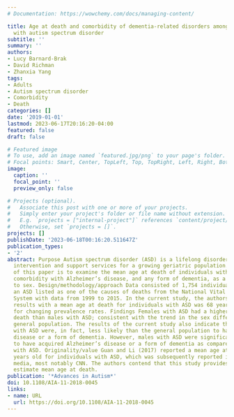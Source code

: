 ```yaml
---
# Documentation: https://wowchemy.com/docs/managing-content/

title: Age at death and comorbidity of dementia-related disorders among individuals
  with autism spectrum disorder
subtitle: ''
summary: ''
authors:
- Lucy Barnard-Brak
- David Richman
- Zhanxia Yang
tags:
- Adults
- Autism spectrum disorder
- Comorbidity
- Death
categories: []
date: '2019-01-01'
lastmod: 2023-06-17T20:16:20-04:00
featured: false
draft: false

# Featured image
# To use, add an image named `featured.jpg/png` to your page's folder.
# Focal points: Smart, Center, TopLeft, Top, TopRight, Left, Right, BottomLeft, Bottom, BottomRight.
image:
  caption: ''
  focal_point: ''
  preview_only: false

# Projects (optional).
#   Associate this post with one or more of your projects.
#   Simply enter your project's folder or file name without extension.
#   E.g. `projects = ["internal-project"]` references `content/project/deep-learning/index.md`.
#   Otherwise, set `projects = []`.
projects: []
publishDate: '2023-06-18T00:16:20.511647Z'
publication_types:
- '2'
abstract: Purpose Autism spectrum disorder (ASD) is a lifelong disorder that requires
  intervention and support services for a growing geriatric population. The purpose
  of this paper is to examine the mean age at death of individuals with ASD and subsequent
  comorbidity with Alzheimer’s disease, and any form of dementia, as a whole and according
  to sex. Design/methodology/approach Data consisted of 1,754 individuals who had
  an ASD listed as one of the causes of deaths from the National Vital Statistics
  System with data from 1999 to 2015. In the current study, the authors present contradictory
  results with a mean age at death for individuals with ASD was 68 years by adjusting
  for changing prevalence rates. Findings Females with ASD had a higher mean age at
  death than males with ASD; consistent with the trend in the sex differences in the
  general population. The results of the current study also indicate that individuals
  with ASD were, in fact, less likely than the general population to have Alzheimer’s
  disease or a form of dementia. However, males with ASD were significantly more likely
  to have acquired Alzheimer’s disease or a form of dementia as compared to females
  with ASD. Originality/value Guan and Li (2017) reported a mean age at death of 36
  years old for individuals with ASD, which was subsequently reported in the mass
  media, most notably CNN. The authors contend that this study provides a more accurate
  estimate mean age at death.
publication: '*Advances in Autism*'
doi: 10.1108/AIA-11-2018-0045
links:
- name: URL
  url: https://doi.org/10.1108/AIA-11-2018-0045
---
```

